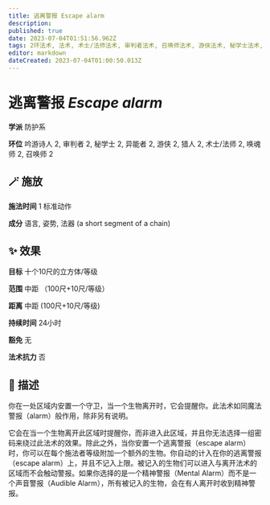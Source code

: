 ```yaml
---
title: 逃离警报 Escape alarm
description: 
published: true
date: 2023-07-04T01:51:56.962Z
tags: 2环法术, 法术, 术士/法师法术, 审判者法术, 召唤师法术, 游侠法术, 秘学士法术, 猎人法术, 吟游诗人法术, 防护系, 异能者法术, 唤魂师法术
editor: markdown
dateCreated: 2023-07-04T01:00:50.013Z
---
```


# **逃离警报** *Escape alarm*

**学派** 防护系 

**环位** 吟游诗人 2, 审判者 2, 秘学士 2, 异能者 2, 游侠 2, 猎人 2, 术士/法师 2, 唤魂师 2, 召唤师 2

## 🪄 施放

**施法时间** 1 标准动作

**成分** 语言, 姿势, 法器 (a short segment of a chain)

## ✨ 效果 

**目标** 十个10尺的立方体/等级 

**范围** 中距 （100尺+10尺/等级）

**距离** 中距 (100尺+10尺/等级)  

**持续时间** 24小时 

**豁免** 无

**法术抗力** 否

## 📖 描述

你在一处区域内安置一个守卫，当一个生物离开时，它会提醒你。此法术如同魔法警报（alarm）般作用，除非另有说明。

它会在当一个生物离开此区域时提醒你，而非进入此区域，并且你无法选择一组密码来绕过此法术的效果。除此之外，当你安置一个逃离警报（escape alarm）时，你可以在每个施法者等级附加一个额外的生物。你自动的计入在你的逃离警报（escape alarm）上，并且不记入上限。被记入的生物们可以进入与离开法术的区域而不会触动警报。如果你选择的是一个精神警报（Mental Alarm）而不是一个声音警报（Audible Alarm），所有被记入的生物，会在有人离开时收到精神警报。
    